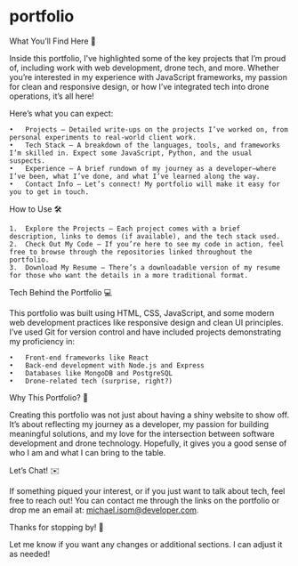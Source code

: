 # portfolio
What You’ll Find Here 📂

Inside this portfolio, I’ve highlighted some of the key projects that I’m proud of, including work with web development, drone tech, and more. Whether you’re interested in my experience with JavaScript frameworks, my passion for clean and responsive design, or how I’ve integrated tech into drone operations, it’s all here!

Here’s what you can expect:

	•	Projects – Detailed write-ups on the projects I’ve worked on, from personal experiments to real-world client work.
	•	Tech Stack – A breakdown of the languages, tools, and frameworks I’m skilled in. Expect some JavaScript, Python, and the usual suspects.
	•	Experience – A brief rundown of my journey as a developer—where I’ve been, what I’ve done, and what I’ve learned along the way.
	•	Contact Info – Let’s connect! My portfolio will make it easy for you to get in touch.

How to Use 🛠️

	1.	Explore the Projects – Each project comes with a brief description, links to demos (if available), and the tech stack used.
	2.	Check Out My Code – If you’re here to see my code in action, feel free to browse through the repositories linked throughout the portfolio.
	3.	Download My Resume – There’s a downloadable version of my resume for those who want the details in a more traditional format.

Tech Behind the Portfolio 💻

This portfolio was built using HTML, CSS, JavaScript, and some modern web development practices like responsive design and clean UI principles. I’ve used Git for version control and have included projects demonstrating my proficiency in:

	•	Front-end frameworks like React
	•	Back-end development with Node.js and Express
	•	Databases like MongoDB and PostgreSQL
	•	Drone-related tech (surprise, right?)

Why This Portfolio? 🤔

Creating this portfolio was not just about having a shiny website to show off. It’s about reflecting my journey as a developer, my passion for building meaningful solutions, and my love for the intersection between software development and drone technology. Hopefully, it gives you a good sense of who I am and what I can bring to the table.

Let’s Chat! ✉️

If something piqued your interest, or if you just want to talk about tech, feel free to reach out! You can contact me through the links on the portfolio or drop me an email at: michael.isom@developer.com.

Thanks for stopping by! 👋

Let me know if you want any changes or additional sections. I can adjust it as needed!

